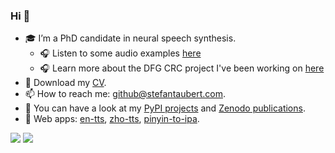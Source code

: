 ### Hi 👋

- 🎓 I’m a PhD candidate in neural speech synthesis.
  - 🎧 Listen to some audio examples [here](https://stefantaubert.github.io/phd/)
  - 🎧 Learn more about the DFG CRC project I've been working on [here](https://stefantaubert.github.io/CRC-1410-D03/)
- 📄 Download my [CV](https://stefantaubert.com/wp-content/uploads/2025/08/cv.pdf).
- 📫 How to reach me: github@stefantaubert.com.
- 🐍 You can have a look at my [PyPI projects](https://pypi.org/user/stefantaubert/) and [Zenodo publications](https://zenodo.org/search?q=metadata.creators.person_or_org.name%3A%22Taubert%2C%20Stefan%22&l=list&p=1&s=20&sort=mostviewed).
- 💬 Web apps: [en-tts](https://huggingface.co/spaces/stefantaubert/en-tts), [zho-tts](https://huggingface.co/spaces/stefantaubert/zho-tts), [pinyin-to-ipa](https://huggingface.co/spaces/stefantaubert/pinyin-to-ipa).

![](https://github-readme-stats.vercel.app/api?username=stefantaubert&count_private=true&show_icons=true&hide_title=true&hide_border=true&theme=transparent)
![](https://github-readme-stats.vercel.app/api/top-langs/?username=stefantaubert&layout=compact&hide_title=true&hide_border=true&theme=transparent)
